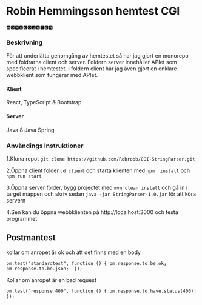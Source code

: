 
# Robin Hemmingsson hemtest CGI
```
🆆🅾🆁🅳🅲🅾🆄🅽🆃🅴🆁
```


### Beskrivning
För att underlätta genomgång av hemtestet så har jag gjort en monorepo med foldrarna client och server. Foldern server innehåller APIet som specificerat i hemtestet. I foldern client har jag även gjort en enklare webbklient som fungerar med APIet.

#### Klient
React, TypeScript & Bootstrap

#### Server
Java 8
Java Spring

### Användings Instruktioner
1.Klona repot `git clone https://github.com/Robrobb/CGI-StringParser.git`

2.Öppna client folder `cd client` och starta klienten med `npm 
install` och `npm run start`

3.Öppna server folder, bygg projectet med `mvn clean install` och gå in i target mappen och skriv sedan `java -jar StringParser-1.0.jar` för att köra servern

4.Sen kan du öppna webbklienten på http://localhost:3000 och testa programmet

## Postmantest

kollar om anropet är ok och att det finns med en body

`
pm.test("standardtest", function () {
    pm.response.to.be.ok;
    pm.response.to.be.json; 
});
`

Kollar om anropet är en bad request

`
pm.test("response 400", function () {
    pm.response.to.have.status(400);
});
`


